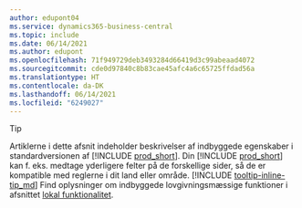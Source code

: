 ```yaml
---
author: edupont04
ms.service: dynamics365-business-central
ms.topic: include
ms.date: 06/14/2021
ms.author: edupont
ms.openlocfilehash: 71f949729deb3493284d66419d3c99abeaad4072
ms.sourcegitcommit: cde0d97840c8b83cae45afc4a6c65725ffdad56a
ms.translationtype: HT
ms.contentlocale: da-DK
ms.lasthandoff: 06/14/2021
ms.locfileid: "6249027"
---
```

> [!TIP]
> Artiklerne i dette afsnit indeholder beskrivelser af indbyggede egenskaber i standardversionen af [!INCLUDE [prod_short](prod_short.md)]. Din [!INCLUDE [prod_short](prod_short.md)] kan f. eks. medtage yderligere felter på de forskellige sider, så de er kompatible med reglerne i dit land eller område. [!INCLUDE [tooltip-inline-tip_md](tooltip-inline-tip_md.md)] Find oplysninger om indbyggede lovgivningsmæssige funktioner i afsnittet [lokal funktionalitet](../about-localization.md).